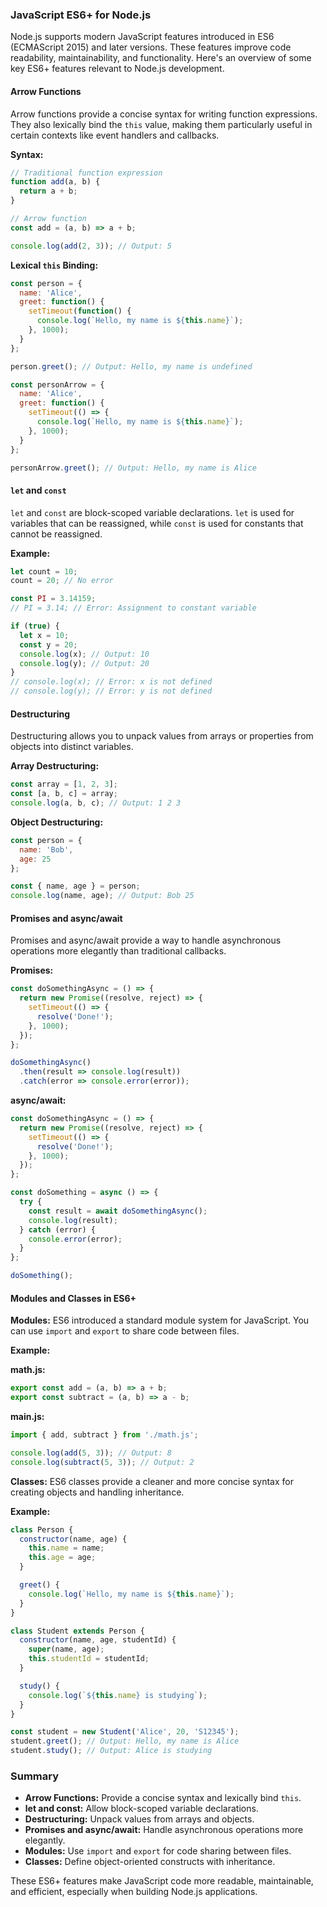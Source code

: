 ### JavaScript ES6+ for Node.js

Node.js supports modern JavaScript features introduced in ES6 (ECMAScript 2015) and later versions. These features improve code readability, maintainability, and functionality. Here's an overview of some key ES6+ features relevant to Node.js development.

#### Arrow Functions

Arrow functions provide a concise syntax for writing function expressions. They also lexically bind the `this` value, making them particularly useful in certain contexts like event handlers and callbacks.

**Syntax:**
```javascript
// Traditional function expression
function add(a, b) {
  return a + b;
}

// Arrow function
const add = (a, b) => a + b;

console.log(add(2, 3)); // Output: 5
```

**Lexical `this` Binding:**
```javascript
const person = {
  name: 'Alice',
  greet: function() {
    setTimeout(function() {
      console.log(`Hello, my name is ${this.name}`);
    }, 1000);
  }
};

person.greet(); // Output: Hello, my name is undefined

const personArrow = {
  name: 'Alice',
  greet: function() {
    setTimeout(() => {
      console.log(`Hello, my name is ${this.name}`);
    }, 1000);
  }
};

personArrow.greet(); // Output: Hello, my name is Alice
```

#### `let` and `const`

`let` and `const` are block-scoped variable declarations. `let` is used for variables that can be reassigned, while `const` is used for constants that cannot be reassigned.

**Example:**
```javascript
let count = 10;
count = 20; // No error

const PI = 3.14159;
// PI = 3.14; // Error: Assignment to constant variable

if (true) {
  let x = 10;
  const y = 20;
  console.log(x); // Output: 10
  console.log(y); // Output: 20
}
// console.log(x); // Error: x is not defined
// console.log(y); // Error: y is not defined
```

#### Destructuring

Destructuring allows you to unpack values from arrays or properties from objects into distinct variables.

**Array Destructuring:**
```javascript
const array = [1, 2, 3];
const [a, b, c] = array;
console.log(a, b, c); // Output: 1 2 3
```

**Object Destructuring:**
```javascript
const person = {
  name: 'Bob',
  age: 25
};

const { name, age } = person;
console.log(name, age); // Output: Bob 25
```

#### Promises and async/await

Promises and async/await provide a way to handle asynchronous operations more elegantly than traditional callbacks.

**Promises:**
```javascript
const doSomethingAsync = () => {
  return new Promise((resolve, reject) => {
    setTimeout(() => {
      resolve('Done!');
    }, 1000);
  });
};

doSomethingAsync()
  .then(result => console.log(result))
  .catch(error => console.error(error));
```

**async/await:**
```javascript
const doSomethingAsync = () => {
  return new Promise((resolve, reject) => {
    setTimeout(() => {
      resolve('Done!');
    }, 1000);
  });
};

const doSomething = async () => {
  try {
    const result = await doSomethingAsync();
    console.log(result);
  } catch (error) {
    console.error(error);
  }
};

doSomething();
```

#### Modules and Classes in ES6+

**Modules:**
ES6 introduced a standard module system for JavaScript. You can use `import` and `export` to share code between files.

**Example:**

**math.js:**
```javascript
export const add = (a, b) => a + b;
export const subtract = (a, b) => a - b;
```

**main.js:**
```javascript
import { add, subtract } from './math.js';

console.log(add(5, 3)); // Output: 8
console.log(subtract(5, 3)); // Output: 2
```

**Classes:**
ES6 classes provide a cleaner and more concise syntax for creating objects and handling inheritance.

**Example:**
```javascript
class Person {
  constructor(name, age) {
    this.name = name;
    this.age = age;
  }

  greet() {
    console.log(`Hello, my name is ${this.name}`);
  }
}

class Student extends Person {
  constructor(name, age, studentId) {
    super(name, age);
    this.studentId = studentId;
  }

  study() {
    console.log(`${this.name} is studying`);
  }
}

const student = new Student('Alice', 20, 'S12345');
student.greet(); // Output: Hello, my name is Alice
student.study(); // Output: Alice is studying
```

### Summary

- **Arrow Functions:** Provide a concise syntax and lexically bind `this`.
- **let and const:** Allow block-scoped variable declarations.
- **Destructuring:** Unpack values from arrays and objects.
- **Promises and async/await:** Handle asynchronous operations more elegantly.
- **Modules:** Use `import` and `export` for code sharing between files.
- **Classes:** Define object-oriented constructs with inheritance.

These ES6+ features make JavaScript code more readable, maintainable, and efficient, especially when building Node.js applications.